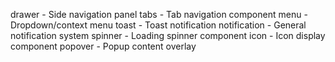 drawer - Side navigation panel
tabs - Tab navigation component
menu - Dropdown/context menu
toast - Toast notification
notification - General notification system
spinner - Loading spinner component
icon - Icon display component
popover - Popup content overlay